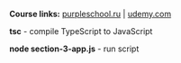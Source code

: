 **Course links:**
[purpleschool.ru](https://purpleschool.ru/course/typescript) |
[udemy.com](https://www.udemy.com/course/typescript-full/)

**tsc** - compile TypeScript to JavaScript

**node section-3-app.js** - run script